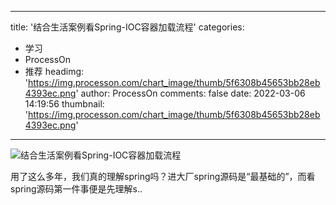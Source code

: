 
---
title: '结合生活案例看Spring-IOC容器加载流程'
categories: 
 - 学习
 - ProcessOn
 - 推荐
headimg: 'https://img.processon.com/chart_image/thumb/5f6308b45653bb28eb4393ec.png'
author: ProcessOn
comments: false
date: 2022-03-06 14:19:56
thumbnail: 'https://img.processon.com/chart_image/thumb/5f6308b45653bb28eb4393ec.png'
---

<div>   
<img class="thumb" alt="结合生活案例看Spring-IOC容器加载流程" src="https://img.processon.com/chart_image/thumb/5f6308b45653bb28eb4393ec.png" referrerpolicy="no-referrer">
<p>用了这么多年，我们真的理解spring吗？进大厂spring源码是“最基础的”，而看spring源码第一件事便是先理解s..</p>  
</div>
            